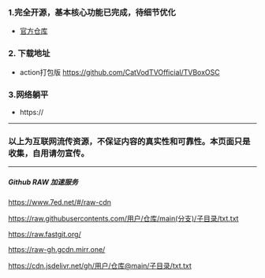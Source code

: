 ### 1.完全开源，基本核心功能已完成，待细节优化

- [官方仓库](https://github.com/CatVodTVOfficial/TVBoxOSC)

### 2. 下载地址

- action打包版 https://github.com/CatVodTVOfficial/TVBoxOSC

### 3.网络躺平  

- https://

--------
### 以上为互联网流传资源，不保证内容的真实性和可靠性。本页面只是收集，自用请勿宣传。
--------

##### Github RAW 加速服务
https://www.7ed.net/#/raw-cdn

https://raw.githubusercontents.com/用户/仓库/main(分支)/子目录/txt.txt

https://raw.fastgit.org/

https://raw-gh.gcdn.mirr.one/

https://cdn.jsdelivr.net/gh/用户/仓库@main/子目录/txt.txt

